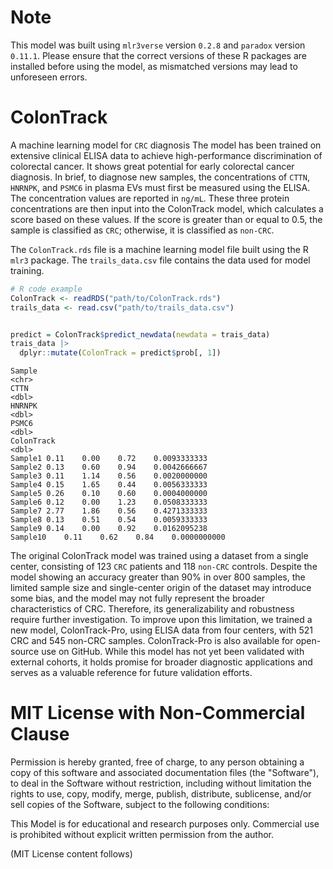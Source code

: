 # Note
This model was built using `mlr3verse` version `0.2.8` and `paradox` version `0.11.1`. Please ensure that the correct versions of these R packages are installed before using the model, as mismatched versions may lead to unforeseen errors.
# ColonTrack
A machine learning model for `CRC` diagnosis
The model has been trained on extensive clinical ELISA data to achieve high-performance discrimination of colorectal cancer. It shows great potential for early colorectal cancer diagnosis.
In brief, to diagnose new samples, the concentrations of `CTTN`, `HNRNPK`, and `PSMC6` in plasma EVs must first be measured using the ELISA. The concentration values are reported in `ng/mL`. These three protein concentrations are then input into the ColonTrack model, which calculates a score based on these values. If the score is greater than or equal to 0.5, the sample is classified as `CRC`; otherwise, it is classified as `non-CRC`.


The `ColonTrack.rds` file is a machine learning model file built using the R `mlr3` package. The `trails_data.csv` file contains the data used for model training.
```r
# R code example
ColonTrack <- readRDS("path/to/ColonTrack.rds")
trails_data <- read.csv("path/to/trails_data.csv")


predict = ColonTrack$predict_newdata(newdata = trais_data)
trais_data |> 
  dplyr::mutate(ColonTrack = predict$prob[, 1])
```
```
Sample
<chr>
CTTN
<dbl>
HNRNPK
<dbl>
PSMC6
<dbl>
ColonTrack
<dbl>
Sample1	0.11	0.00	0.72	0.0093333333
Sample2	0.13	0.60	0.94	0.0042666667
Sample3	0.11	1.14	0.56	0.0020000000
Sample4	0.15	1.65	0.44	0.0056333333
Sample5	0.26	0.10	0.60	0.0004000000
Sample6	0.12	0.00	1.23	0.0508333333
Sample7	2.77	1.86	0.56	0.4271333333
Sample8	0.13	0.51	0.54	0.0059333333
Sample9	0.14	0.00	0.92	0.0162095238
Sample10	0.11	0.62	0.84	0.0000000000
```

The original ColonTrack model was trained using a dataset from a single center, consisting of 123 `CRC` patients and 118 `non-CRC` controls. Despite the model showing an accuracy greater than 90% in over 800 samples, the limited sample size and single-center origin of the dataset may introduce some bias, and the model may not fully represent the broader characteristics of CRC. Therefore, its generalizability and robustness require further investigation.
To improve upon this limitation, we trained a new model, ColonTrack-Pro, using ELISA data from four centers, with 521 CRC and 545 non-CRC samples. ColonTrack-Pro is also available for open-source use on GitHub. While this model has not yet been validated with external cohorts, it holds promise for broader diagnostic applications and serves as a valuable reference for future validation efforts.

# MIT License with Non-Commercial Clause

Permission is hereby granted, free of charge, to any person obtaining a copy
of this software and associated documentation files (the "Software"), to deal
in the Software without restriction, including without limitation the rights
to use, copy, modify, merge, publish, distribute, sublicense, and/or sell
copies of the Software, subject to the following conditions:

This Model is for educational and research purposes only. Commercial use is prohibited without explicit written permission from the author.

(MIT License content follows)
